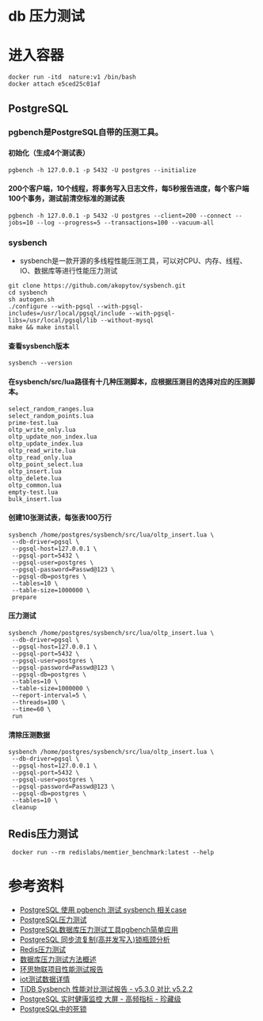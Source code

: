 # db 压力测试
# 进入容器
```shell
docker run -itd  nature:v1 /bin/bash
docker attach e5ced25c01af
```


## PostgreSQL
    
### pgbench是PostgreSQL自带的压测工具。

####  初始化（生成4个测试表）
```shell
pgbench -h 127.0.0.1 -p 5432 -U postgres --initialize

```

#### 200个客户端，10个线程，将事务写入日志文件，每5秒报告进度，每个客户端100个事务，测试前清空标准的测试表
```shell
pgbench -h 127.0.0.1 -p 5432 -U postgres --client=200 --connect --jobs=10 --log --progress=5 --transactions=100 --vacuum-all
```

### sysbench
- sysbench是一款开源的多线程性能压测工具，可以对CPU、内存、线程、IO、数据库等进行性能压力测试

```shell
git clone https://github.com/akopytov/sysbench.git
cd sysbench
sh autogen.sh
./configure --with-pgsql --with-pgsql-includes=/usr/local/pgsql/include --with-pgsql-libs=/usr/local/pgsql/lib --without-mysql
make && make install
```

#### 查看sysbench版本
```shell
sysbench --version
```
#### 在sysbench/src/lua路径有十几种压测脚本，应根据压测目的选择对应的压测脚本。

```shell
select_random_ranges.lua
select_random_points.lua
prime-test.lua
oltp_write_only.lua
oltp_update_non_index.lua
oltp_update_index.lua
oltp_read_write.lua
oltp_read_only.lua
oltp_point_select.lua
oltp_insert.lua
oltp_delete.lua
oltp_common.lua
empty-test.lua
bulk_insert.lua
```

#### 创建10张测试表，每张表100万行
```shell
sysbench /home/postgres/sysbench/src/lua/oltp_insert.lua \
 --db-driver=pgsql \
 --pgsql-host=127.0.0.1 \
 --pgsql-port=5432 \
 --pgsql-user=postgres \
 --pgsql-password=Passwd@123 \
 --pgsql-db=postgres \
 --tables=10 \
 --table-size=1000000 \
 prepare
```
#### 压力测试
```shell
sysbench /home/postgres/sysbench/src/lua/oltp_insert.lua \
 --db-driver=pgsql \
 --pgsql-host=127.0.0.1 \
 --pgsql-port=5432 \
 --pgsql-user=postgres \
 --pgsql-password=Passwd@123 \
 --pgsql-db=postgres \
 --tables=10 \
 --table-size=1000000 \
 --report-interval=5 \
 --threads=100 \
 --time=60 \
 run
```

#### 清除压测数据
```shell
sysbench /home/postgres/sysbench/src/lua/oltp_insert.lua \
 --db-driver=pgsql \
 --pgsql-host=127.0.0.1 \
 --pgsql-port=5432 \
 --pgsql-user=postgres \
 --pgsql-password=Passwd@123 \
 --pgsql-db=postgres \
 --tables=10 \
 cleanup
```

## Redis压力测试 

```shell
 docker run --rm redislabs/memtier_benchmark:latest --help
```
# 参考资料
- [PostgreSQL 使用 pgbench 测试 sysbench 相关case](https://github.com/digoal/blog/blob/master/201610/20161031_02.md)
- [PostgreSQL压力测试](https://www.cnblogs.com/haha029/p/15618056.html)
- [PostgreSQL数据库压力测试工具pgbench简单应用](https://developer.aliyun.com/article/576668)
- [PostgreSQL 同步流复制(高并发写入)锁瓶颈分析](https://billtian.github.io/digoal.blog/2016/11/07/02.html)
- [Redis压力测试 ](https://www.cnblogs.com/haha029/p/15610140.html)
- [数据库压力测试方法概述 ](https://www.modb.pro/db/33001)
- [环思物联项目性能测试报告](https://rbo5uek8e5.feishu.cn/docx/Gfn3dthF6oVBDNxPW8scfBrWnsg)
- [iot测试数据详情](https://rbo5uek8e5.feishu.cn/sheets/shtcnD5hOZnlF1evmrbz5lDG7Ge?sheet=pvIjhh)
- [TiDB Sysbench 性能对比测试报告 - v5.3.0 对比 v5.2.2](https://docs.pingcap.com/zh/tidb/dev/benchmark-sysbench-v5.3.0-vs-v5.2.2)
- [PostgreSQL 实时健康监控 大屏 - 高频指标 - 珍藏级](https://developer.aliyun.com/article/640701)
- [PostgreSQL中的死锁](https://dreamer-yzy.github.io/2015/01/14/-%E7%BF%BB%E8%AF%91-PostgreSQL%E4%B8%AD%E7%9A%84%E6%AD%BB%E9%94%81/)